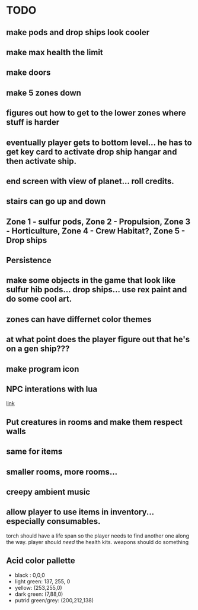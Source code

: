 #  TODO
 
## make pods and drop ships look cooler
## make max health the limit

## make doors

## make 5 zones down

## figures out how to get to the lower zones where stuff is harder

## eventually player gets to bottom level... he has to get key card to activate drop ship hangar and then activate ship.

## end screen with view of planet... roll credits.

## stairs can go up and down

## Zone 1 - sulfur pods, Zone 2 - Propulsion, Zone 3 - Horticulture, Zone 4 - Crew Habitat?, Zone 5 - Drop ships

## Persistence

## make some objects in the game that look like sulfur hib pods... drop ships... use rex paint and do some cool art.

## zones can have differnet color themes

## at what point does the player figure out that he's on a gen ship???

## make program icon

## NPC interations with lua

[link](https://www.raywenderlich.com/2764-how-to-make-an-rpg)

## Put creatures in rooms and make them respect walls

## same for items

## smaller rooms, more rooms...

## creepy ambient music

## allow player to use items in inventory... especially consumables.

torch should have a life span so the player needs to find another one along the way.
player should *need* the health kits.
weapons should do something

## Acid color pallette 

- black : 0,0,0
- light green: 137, 255, 0
- yellow: (253,255,0)
- dark green: (7,88,0)
- putrid green/grey:     (200,212,138)
